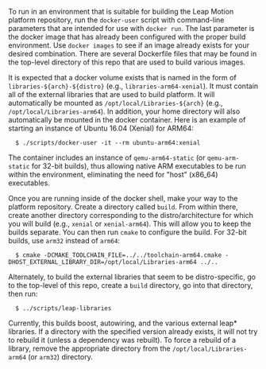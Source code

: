To run in an environment that is suitable for building the Leap Motion platform repository, run
the `docker-user` script with command-line parameters that are intended for use with `docker run`.
The last parameter is the docker image that has already been configured with the proper build
environment. Use `docker images` to see if an image already exists for your desired combination.
There are several Dockerfile files that may be found in the top-level directory of this repo
that are used to build various images.

It is expected that a docker volume exists that is named in the form of `libraries-${arch}-${distro}`
(e.g., `libraries-arm64-xenial`). It must contain all of the external libraries that are used
to build platform. It will automatically be mounted as `/opt/local/Libraries-${arch}` (e.g.,
`/opt/local/Libraries-arm64`). In addition, your home directory will also automatically be mounted in
the docker container. Here is an example of starting an instance of Ubuntu 16.04 (Xenial) for ARM64:
```
  $ ./scripts/docker-user -it --rm ubuntu-arm64:xenial
```
The container includes an instance of `qemu-arm64-static` (or `qemu-arm-static` for 32-bit builds),
thus allowing native ARM executables to be run within the environment, eliminating the need for
"host" (x86_64) executables.

Once you are running inside of the docker shell, make your way to the platform repository. Create
a directory called `build`. From within there, create another directory corresponding to the
distro/architecture for which you will build (e.g., `xenial` or `xenial-arm64`). This will allow
you to keep the builds separate. You can then run `cmake` to configure the build. For 32-bit builds,
use `arm32` instead of `arm64`:
```
  $ cmake -DCMAKE_TOOLCHAIN_FILE=../../toolchain-arm64.cmake -DHOST_EXTERNAL_LIBRARY_DIR=/opt/local/Libraries-arm64 ../..
```
Alternately, to build the external libraries that seem to be distro-specific, go to the top-level of
this repo, create a `build` directory, go into that directory, then run:
```
  $ ../scripts/leap-libraries
```
Currently, this builds boost, autowiring, and the various external leap* libraries. If a directory with
the specified version already exists, it will not try to rebuild it (unless a dependency was rebuilt).
To force a rebuild of a library, remove the appropriate directory from the `/opt/local/Libraries-arm64`
(or `arm32`) directory.
